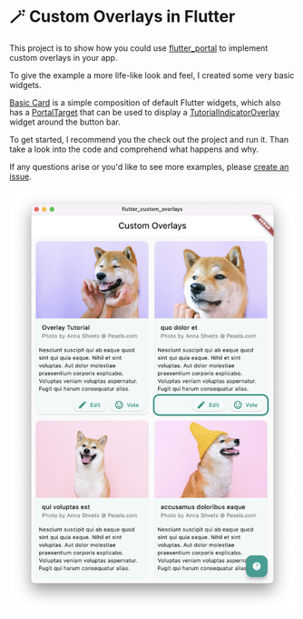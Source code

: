 # 🪄 Custom Overlays in Flutter

This project is to show how you could use [flutter_portal](https://pub.dev/packages/flutter_portal) to implement custom overlays in your app. 

To give the example a more life-like look and feel, I created some very basic widgets.

[Basic Card](lib/widgets/basic_card.dart) is a simple composition of default Flutter widgets, which also has a [PortalTarget](https://pub.dev/documentation/flutter_portal/latest/flutter_portal/PortalTarget-class.html) that can be used to display a [TutorialIndicatorOverlay](lib/widgets/tutorial_indicator_overlay.dart) widget around the button bar.

To get started, I recommend you the check out the project and run it. Than take a look into the code and comprehend what happens and why.

If any questions arise or you'd like to see more examples, please [create an issue](https://github.com/inf0rmatix/flutter-custom-overlays/issues/new/choose).


![Screenshot of the example app](screenshot.png)